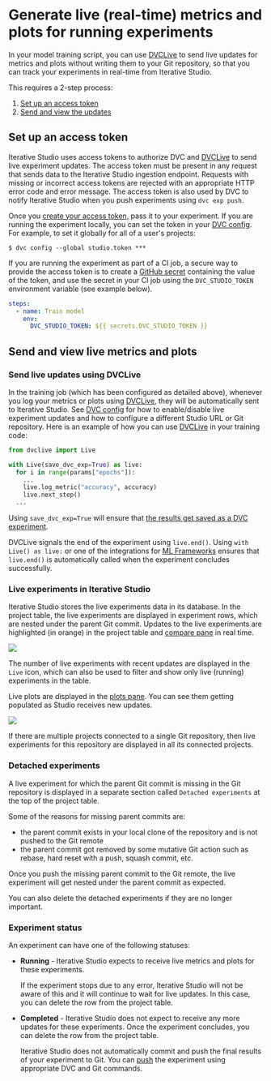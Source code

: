 # Generate live (real-time) metrics and plots for running experiments

In your model training script, you can use [DVCLive] to send live updates for
metrics and plots without writing them to your Git repository, so that you can
track your experiments in real-time from Iterative Studio.

This requires a 2-step process:

1. [Set up an access token](#set-up-an-access-token)
2. [Send and view the updates](#send-and-view-live-metrics-and-plots)

## Set up an access token

Iterative Studio uses access tokens to authorize DVC and [DVCLive] to send live
experiment updates. The access token must be present in any request that sends
data to the Iterative Studio ingestion endpoint. Requests with missing or
incorrect access tokens are rejected with an appropriate HTTP error code and
error message. The access token is also used by DVC to notify Iterative Studio
when you push experiments using `dvc exp push`.

Once you [create your access token], pass it to your experiment. If you are
running the experiment locally, you can set the token in your [DVC config]. For
example, to set it globally for all of a user's projects:

```cli
$ dvc config --global studio.token ***
```

If you are running the experiment as part of a CI job, a secure way to provide
the access token is to create a
[GitHub secret](https://docs.github.com/en/actions/security-guides/encrypted-secrets)
containing the value of the token, and use the secret in your CI job using the
`DVC_STUDIO_TOKEN` environment variable (see example below).

```yaml
steps:
  - name: Train model
    env:
      DVC_STUDIO_TOKEN: ${{ secrets.DVC_STUDIO_TOKEN }}
```

## Send and view live metrics and plots

### Send live updates using DVCLive

In the training job (which has been configured as detailed above), whenever you
log your metrics or plots using [DVCLive], they will be automatically sent to
Iterative Studio. See [DVC config] for how to enable/disable live experiment
updates and how to configure a different Studio URL or Git repository. Here is
an example of how you can use [DVCLive] in your training code:

```py
from dvclive import Live

with Live(save_dvc_exp=True) as live:
  for i in range(params["epochs"]):
    ...
    live.log_metric("accuracy", accuracy)
    live.next_step()
  ...
```

<admon type="tip">

Using `save_dvc_exp=True` will ensure that
[the results get saved as a DVC experiment](/doc/dvclive/how-it-works#track-the-results).

</admon>

<admon type="tip">

DVCLive signals the end of the experiment using `live.end()`. Using
`with Live() as live:` or one of the integrations for
[ML Frameworks](/doc/dvclive/ml-frameworks) ensures that `live.end()` is
automatically called when the experiment concludes successfully.

</admon>

### Live experiments in Iterative Studio

Iterative Studio stores the live experiments data in its database. In the
project table, the live experiments are displayed in experiment rows, which are
nested under the parent Git commit. Updates to the live experiments are
highlighted (in orange) in the project table and
[compare pane](/doc/studio/user-guide/projects-and-experiments/visualize-and-compare#compare-experiments)
in real time.

![](https://static.iterative.ai/img/studio/live_metrics.gif)

The number of live experiments with recent updates are displayed in the `Live`
icon, which can also be used to filter and show only live (running) experiments
in the table.

Live plots are displayed in the
[plots pane](/doc/studio/user-guide/projects-and-experiments/visualize-and-compare#how-to-generate-plots).
You can see them getting populated as Studio receives new updates.

![](https://static.iterative.ai/img/studio/live_plots.gif)

<admon>

If there are multiple projects connected to a single Git repository, then live
experiments for this repository are displayed in all its connected projects.

</admon>

### Detached experiments

A live experiment for which the parent Git commit is missing in the Git
repository is displayed in a separate section called `Detached experiments` at
the top of the project table.

Some of the reasons for missing parent commits are:

- the parent commit exists in your local clone of the repository and is not
  pushed to the Git remote
- the parent commit got removed by some mutative Git action such as rebase, hard
  reset with a push, squash commit, etc.

Once you push the missing parent commit to the Git remote, the live experiment
will get nested under the parent commit as expected.

You can also delete the detached experiments if they are no longer important.

### Experiment status

An experiment can have one of the following statuses:

- **Running** - Iterative Studio expects to receive live metrics and plots for
  these experiments.

  <admon type="warn">

  If the experiment stops due to any error, Iterative Studio will not be aware
  of this and it will continue to wait for live updates. In this case, you can
  delete the row from the project table.

  </admon>

- **Completed** - Iterative Studio does not expect to receive any more updates
  for these experiments. Once the experiment concludes, you can delete the row
  from the project table.

  <admon type="warn">

  Iterative Studio does not automatically commit and push the final results of
  your experiment to Git. You can [push] the experiment using appropriate DVC
  and Git commands.

  </admon>

[dvclive]: /doc/dvclive
[create your access token]:
  /doc/studio/user-guide/account-management#studio-access-token
[push]:
  /doc/user-guide/experiment-management/sharing-experiments#push-experiments
[dvc config]: /docs/user-guide/project-structure/configuration#studio
